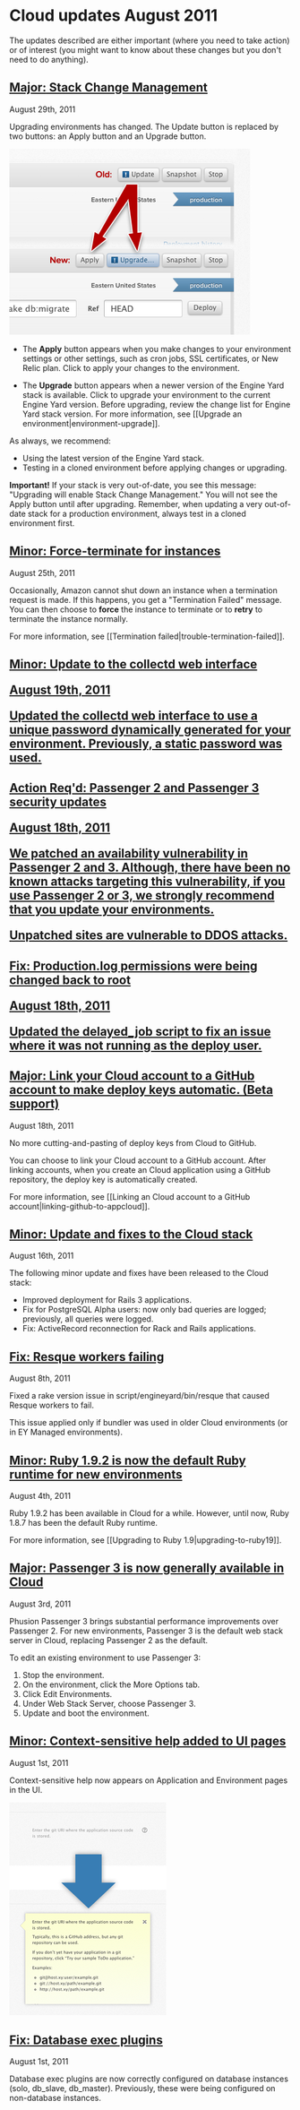 # Cloud updates August 2011

The updates described are either important (where you need to take action) or of interest (you might want to know about these changes but you don't need to do anything). 

<a href=#update12><h2 id="update12"><b>Major:</b> Stack Change Management</h2></a>

August 29th, 2011

Upgrading environments has changed. The Update button is replaced by two buttons: an Apply button and an Upgrade button.

![The old Update button and the new Apply and Upgrade buttons](images/stack-version-ux.png)

* The **Apply** button appears when you make changes to your environment settings or other settings, such as cron jobs, SSL certificates, or New Relic plan. Click to apply your changes to the environment.  

* The **Upgrade** button appears when a newer version of the Engine Yard stack is available. Click to upgrade your environment to the current Engine Yard version. Before upgrading, review the change list for Engine Yard stack version. For more information, see [[Upgrade an environment|environment-upgrade]].

As always, we recommend:   

* Using the latest version of the Engine Yard stack.  
* Testing in a cloned environment before applying changes or upgrading.

<b>Important!</b> If your stack is very out-of-date, you see this message: "Upgrading will enable Stack Change Management." You will not see the Apply button until after upgrading. Remember, when updating a very out-of-date stack for a production environment, always test in a cloned environment first. 


<a href=#update11><h2 id="update11"> Minor: Force-terminate for instances</h2></a>
	
August 25th, 2011

Occasionally, Amazon cannot shut down an instance when a termination request is made. If this happens, you get a "Termination Failed" message. You can then choose to <b>force</b> the instance to terminate or to <b>retry</b> to terminate the instance normally.

For more information, see [[Termination failed|trouble-termination-failed]].

<a href=#update10><h2 id="update10">Minor: Update to the collectd web interface 
	
August 19th, 2011

Updated the collectd web interface to use a unique password dynamically generated for your environment. Previously, a static password was used.

<a href=#update9><h2 id="update9">Action Req'd</b>: Passenger 2 and Passenger 3 security updates 
	
August 18th, 2011

We patched an availability vulnerability in Passenger 2 and 3. Although, there have been no known attacks targeting this vulnerability, if you use Passenger 2 or 3, **we strongly recommend that you update your environments.**  

Unpatched sites are vulnerable to DDOS attacks. 

<a href=#update8><h2 id="update8">Fix: Production.log permissions were being changed back to root
	
August 18th, 2011

Updated the delayed_job script to fix an issue where it was not running as the deploy user.

<a href=#update7><h2 id="update7"><b>Major</b>: Link your Cloud account to a GitHub account to make deploy keys automatic. (Beta support)</h2></a>

August 18th, 2011

No more cutting-and-pasting of deploy keys from Cloud to GitHub. 

You can choose to link your Cloud account to a GitHub account. After linking accounts, when you create an Cloud application using a GitHub repository, the deploy key is automatically created. 

For more information, see [[Linking an Cloud account to a GitHub account|linking-github-to-appcloud]].

<a href=#update6><h2 id="update6">Minor: Update and fixes to the Cloud stack</h2></a>

August 16th, 2011

The following minor update and fixes have been released to the Cloud stack:  

* Improved deployment for Rails 3 applications.  
* Fix for PostgreSQL Alpha users: now only bad queries are logged; previously, all queries were logged.  
* Fix: ActiveRecord reconnection for Rack and Rails applications.

<a href=#update5><h2 id="update5">Fix: Resque workers failing</h2></a>

August 8th, 2011

Fixed a rake version issue in script/engineyard/bin/resque that caused
Resque workers to fail.

This issue applied only if bundler was used in older Cloud environments
(or in EY Managed environments).

<a href=#update4><h2 id="update4"> Minor: Ruby 1.9.2 is now the default Ruby runtime for new environments</h2></a>

August 4th, 2011

Ruby 1.9.2 has been available in Cloud for a while. However, until now, Ruby 1.8.7 has been the default Ruby runtime.

For more information, see [[Upgrading to Ruby 1.9|upgrading-to-ruby19]]. 

<a href=#update3><h2 id="update3"> <b>Major:</b> Passenger 3 is now generally available in Cloud</h2></a>

August 3rd, 2011

Phusion Passenger 3 brings substantial performance improvements over Passenger 2. 
For new environments, Passenger 3 is the default web stack server in Cloud, replacing Passenger 2 as the default. 

To edit an existing environment to use Passenger 3:

1. Stop the environment.
2. On the environment, click the More Options tab. 
3. Click Edit Environments.
4. Under Web Stack Server, choose Passenger 3.
5. Update and boot the environment.

<a href=#update2><h2 id="update2"> Minor: Context-sensitive help added to UI pages</h2></a>

August 1st, 2011

Context-sensitive help now appears on Application and Environment pages in the UI. 

![Context-sensitive help closed and open](images/help_scnshot.png)



<a href=#update1><h2 id="update1"> Fix: Database exec plugins </h2></a>

August 1st, 2011

Database exec plugins are now correctly configured on database instances (solo, db_slave, db_master). Previously, these were being configured on non-database instances. 




[1]: #update1        "update1"
[2]: #update2        "update2"
[3]: #update3        "update3"
[4]: #update4        "update4"
[5]: #update5        "update5"
[6]: #update6        "update6"
[7]: #update7        "update7"
[8]: #update8        "update8"
[9]: #update9        "update9"
[10]: #update10        "update10"
[11]: #update11        "update11"
[12]: #update12        "update12"
[13]: #update13        "update13"
[14]: #update14        "update14"